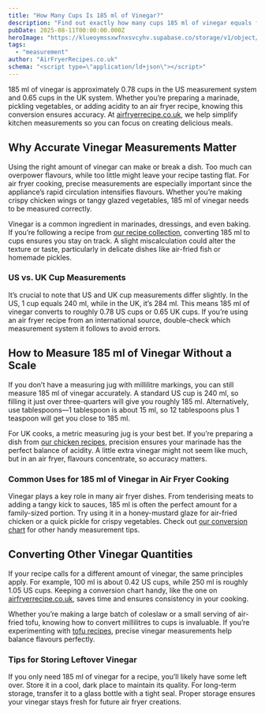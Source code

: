 ```yaml
---
title: "How Many Cups Is 185 ml of Vinegar?"
description: "Find out exactly how many cups 185 ml of vinegar equals for precise cooking and baking. Includes UK and US conversions for air fryer recipes."
pubDate: 2025-08-11T00:00:00.000Z
heroImage: "https://klueoymssxwfnxsvcyhv.supabase.co/storage/v1/object/public/md/how-many-cups-is-185-ml-of-vinegar-1be3bcb1.webp"
tags:
  - "measurement"
author: "AirFryerRecipes.co.uk"
schema: "<script type=\"application/ld+json\"></script>"
---
```


<p>185 ml of vinegar is approximately 0.78 cups in the US measurement system and 0.65 cups in the UK system. Whether you’re preparing a marinade, pickling vegetables, or adding acidity to an air fryer recipe, knowing this conversion ensures accuracy. At <a href=https://www.airfryerrecipe.co.uk/>airfryerrecipe.co.uk</a>, we help simplify kitchen measurements so you can focus on creating delicious meals.</p>  

<h2>Why Accurate Vinegar Measurements Matter</h2>  
<p>Using the right amount of vinegar can make or break a dish. Too much can overpower flavours, while too little might leave your recipe tasting flat. For air fryer cooking, precise measurements are especially important since the appliance’s rapid circulation intensifies flavours. Whether you’re making crispy chicken wings or tangy glazed vegetables, 185 ml of vinegar needs to be measured correctly.</p>  

<p>Vinegar is a common ingredient in marinades, dressings, and even baking. If you’re following a recipe from <a href=https://www.airfryerrecipe.co.uk/recipes>our recipe collection</a>, converting 185 ml to cups ensures you stay on track. A slight miscalculation could alter the texture or taste, particularly in delicate dishes like air-fried fish or homemade pickles.</p>  

<h3>US vs. UK Cup Measurements</h3>  
<p>It’s crucial to note that US and UK cup measurements differ slightly. In the US, 1 cup equals 240 ml, while in the UK, it’s 284 ml. This means 185 ml of vinegar converts to roughly 0.78 US cups or 0.65 UK cups. If you’re using an air fryer recipe from an international source, double-check which measurement system it follows to avoid errors.</p>  

<h2>How to Measure 185 ml of Vinegar Without a Scale</h2>  
<p>If you don’t have a measuring jug with millilitre markings, you can still measure 185 ml of vinegar accurately. A standard US cup is 240 ml, so filling it just over three-quarters will give you roughly 185 ml. Alternatively, use tablespoons—1 tablespoon is about 15 ml, so 12 tablespoons plus 1 teaspoon will get you close to 185 ml.</p>  

<p>For UK cooks, a metric measuring jug is your best bet. If you’re preparing a dish from <a href=https://www.airfryerrecipe.co.uk/recipe-category/chicken>our chicken recipes</a>, precision ensures your marinade has the perfect balance of acidity. A little extra vinegar might not seem like much, but in an air fryer, flavours concentrate, so accuracy matters.</p>  

<h3>Common Uses for 185 ml of Vinegar in Air Fryer Cooking</h3>  
<p>Vinegar plays a key role in many air fryer dishes. From tenderising meats to adding a tangy kick to sauces, 185 ml is often the perfect amount for a family-sized portion. Try using it in a honey-mustard glaze for air-fried chicken or a quick pickle for crispy vegetables. Check out <a href=https://www.airfryerrecipe.co.uk/air-fryer-conversion-chart>our conversion chart</a> for other handy measurement tips.</p>  

<h2>Converting Other Vinegar Quantities</h2>  
<p>If your recipe calls for a different amount of vinegar, the same principles apply. For example, 100 ml is about 0.42 US cups, while 250 ml is roughly 1.05 US cups. Keeping a conversion chart handy, like the one on <a href=https://www.airfryerrecipe.co.uk/>airfryerrecipe.co.uk</a>, saves time and ensures consistency in your cooking.</p>  

<p>Whether you’re making a large batch of coleslaw or a small serving of air-fried tofu, knowing how to convert millilitres to cups is invaluable. If you’re experimenting with <a href=https://www.airfryerrecipe.co.uk/recipe-category/tofu>tofu recipes</a>, precise vinegar measurements help balance flavours perfectly.</p>  

<h3>Tips for Storing Leftover Vinegar</h3>  
<p>If you only need 185 ml of vinegar for a recipe, you’ll likely have some left over. Store it in a cool, dark place to maintain its quality. For long-term storage, transfer it to a glass bottle with a tight seal. Proper storage ensures your vinegar stays fresh for future air fryer creations.</p>